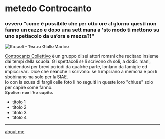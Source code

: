 # metedo Controcanto
### ovvero "come è possibile che per otto ore al giorno questi non fanno un cazzo e dopo una settimana a 'sto modo ti mettono su uno spettacolo da un’ora e mezza?!"

![]( https://live.staticflickr.com/65535/51783179006_b48dbd8895.jpg "Empoli - Teatro Giallo Marino")  

[Controcanto Collettivo](https://www.controcantocollettivo.it) è un gruppo di sei attori romani che recitano insieme dai tempi della scuola. Gli spettacoli se li scrivono da soli, a dodici mani, chiudendosi per brevi periodi da qualche parte, lontano da famiglie ed impicci vari. Dice che neanche li scrivono: se li imparano a memoria e poi li sbobinano ma solo per la SIAE.    
Io con la scusa di fargli delle foto li ho seguiti in queste loro "chiuse" solo per capire come fanno.  
Spolier: non l'ho capito.

- [titolo 1](https://cacioman.github.io/controcanto001.html)
- titolo 2  
- titolo 3  
- titolo 4  

---  
[about me](https://about.me/cacioman)

